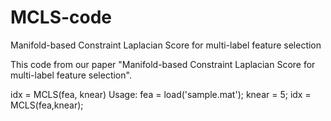 # MCLS-code
Manifold-based Constraint Laplacian Score for multi-label feature selection

This code from our paper "Manifold-based Constraint Laplacian Score for multi-label feature selection".

idx = MCLS(fea, knear)
Usage:
fea = load('sample.mat');
knear = 5; 
idx = MCLS(fea,knear);
